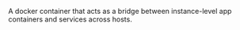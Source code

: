 A docker container that acts as a bridge between instance-level app containers and services across hosts.
